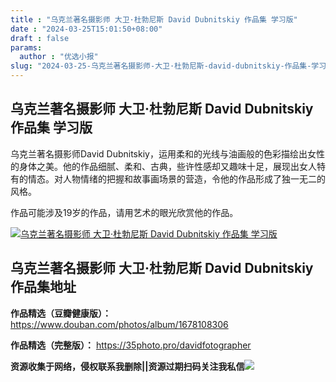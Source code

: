 ```yaml
---
title : "乌克兰著名摄影师 大卫·杜勃尼斯 David Dubnitskiy 作品集 学习版"
date : "2024-03-25T15:01:50+08:00"
draft : false
params:
  author : "优选小报"
slug: "2024-03-25-乌克兰著名摄影师-大卫·杜勃尼斯-david-dubnitskiy-作品集-学习版.md"
---
```


## 乌克兰著名摄影师 大卫·杜勃尼斯 David Dubnitskiy 作品集 学习版

乌克兰著名摄影师David
Dubnitskiy，运用柔和的光线与油画般的色彩描绘出女性的身体之美。他的作品细腻、柔和、古典，些许性感却又趣味十足，展现出女人特有的情态。对人物情绪的把握和故事画场景的营造，令他的作品形成了独一无二的风格。

作品可能涉及19岁的作品，请用艺术的眼光欣赏他的作品。

[![乌克兰著名摄影师 大卫·杜勃尼斯 David Dubnitskiy 作品集
学习版](//img7-1.zhekoulieshou.com/mmbiz_jpg/iaHBVewvSIbAjcr9g6TlCXSfiaDqkbzuEz58kczcodC4icl5iaKYveAr1YLdB22Kd3lp0C6Sa7IYyAicqp8snFfrmNA/0)](//img7-1.zhekoulieshou.com/mmbiz_jpg/iaHBVewvSIbAjcr9g6TlCXSfiaDqkbzuEz58kczcodC4icl5iaKYveAr1YLdB22Kd3lp0C6Sa7IYyAicqp8snFfrmNA/0)

## 乌克兰著名摄影师 大卫·杜勃尼斯 David Dubnitskiy 作品集地址

**作品精选（豆瓣健康版）：** https://www.douban.com/photos/album/1678108306

**作品精选（完整版）：** https://35photo.pro/davidfotographer

**资源收集于网络，侵权联系我删除||资源过期扫码关注我私信**![](//img7-1.zhekoulieshou.com/mmbiz_jpg/iaHBVewvSIbAjcr9g6TlCXSfiaDqkbzuEzp207hVzPqT4YGQOAazQ1KNHCeACbia5Lzq4Ckwibe48iar1q7lgVP1o3w/640?wx_fmt=jpeg&from=appmsg)


